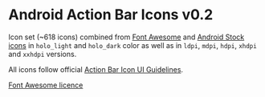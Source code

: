 Android Action Bar Icons v0.2
==============

Icon set (~618 icons) combined from [Font Awesome](http://fortawesome.github.io/Font-Awesome/) and
[Android Stock icons](http://developer.android.com/design/style/iconography.html) in `holo_light` and `holo_dark` color as well as in
`ldpi`, `mdpi`, `hdpi`, `xhdpi` and `xxhdpi` versions.

All icons follow official [Action Bar Icon UI Guidelines](http://developer.android.com/guide/practices/ui_guidelines/icon_design_action_bar.html).

[Font Awesome licence](http://fortawesome.github.io/Font-Awesome/license/)
